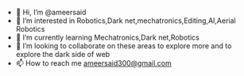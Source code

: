- 👋 Hi, I’m @ameersaid
- 👀 I’m interested in Robotics,Dark net,mechatronics,Editing,AI,Aerial Robotics
- 🌱 I’m currently learning Mechatronics,Dark net,Robotics
- 💞️ I’m looking to collaborate on these areas to explore more and to explore the dark side of web
- 📫 How to reach me ameersaid300@gmail.com

<!---
ameersaid/ameersaid is a ✨ special ✨ repository because its `README.md` (this file) appears on your GitHub profile.
You can click the Preview link to take a look at your changes.
--->

